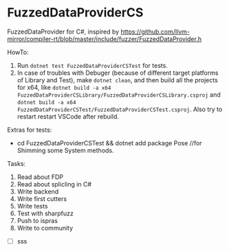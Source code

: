 # FuzzedDataProviderCS
FuzzedDataProvider for C#, inspired by https://github.com/llvm-mirror/compiler-rt/blob/master/include/fuzzer/FuzzedDataProvider.h


HowTo:
1. Run `dotnet test FuzzedDataProviderCSTest` for tests.
2. In case of troubles with Debuger (because of different target platforms of Library and Test), make `dotnet clean`, and then build all the projects for x64, like `dotnet build -a x64 FuzzedDataProviderCSLibrary/FuzzedDataProviderCSLibrary.csproj` and `dotnet build -a x64 FuzzedDataProviderCSTest/FuzzedDataProviderCSTest.csproj`. Also try to restart restart VSCode after rebuild.

Extras for tests:
- cd FuzzedDataProviderCSTest && dotnet add package Pose   //for Shimming some System methods.

Tasks:
1. Read about FDP
2. Read about splicling in C#
3. Write backend
4. Write first cutters
5. Write tests
6. Test with sharpfuzz
7. Push to ispras
8. Write to community

- [ ] sss
